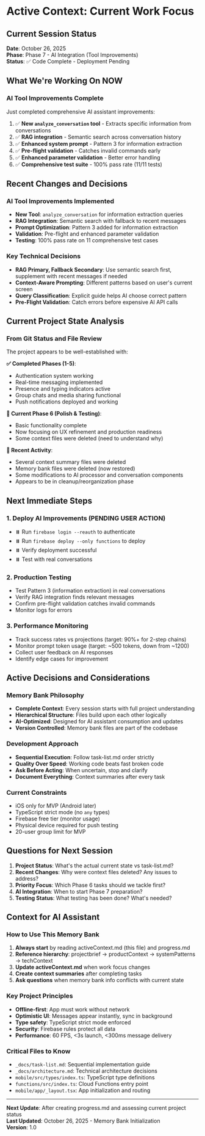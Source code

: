 # Active Context: Current Work Focus

## Current Session Status

**Date**: October 26, 2025  
**Phase**: Phase 7 - AI Integration (Tool Improvements)  
**Status**: ✅ Code Complete - Deployment Pending  

## What We're Working On NOW

### AI Tool Improvements Complete
Just completed comprehensive AI assistant improvements:

1. ✅ **New `analyze_conversation` tool** - Extracts specific information from conversations
2. ✅ **RAG integration** - Semantic search across conversation history
3. ✅ **Enhanced system prompt** - Pattern 3 for information extraction
4. ✅ **Pre-flight validation** - Catches invalid commands early
5. ✅ **Enhanced parameter validation** - Better error handling
6. ✅ **Comprehensive test suite** - 100% pass rate (11/11 tests)

## Recent Changes and Decisions

### AI Tool Improvements Implemented
- **New Tool**: `analyze_conversation` for information extraction queries
- **RAG Integration**: Semantic search with fallback to recent messages
- **Prompt Optimization**: Pattern 3 added for information extraction
- **Validation**: Pre-flight and enhanced parameter validation
- **Testing**: 100% pass rate on 11 comprehensive test cases

### Key Technical Decisions
- **RAG Primary, Fallback Secondary**: Use semantic search first, supplement with recent messages if needed
- **Context-Aware Prompting**: Different patterns based on user's current screen
- **Query Classification**: Explicit guide helps AI choose correct pattern
- **Pre-Flight Validation**: Catch errors before expensive AI API calls

## Current Project State Analysis

### From Git Status and File Review
The project appears to be well-established with:

**✅ Completed Phases (1-5)**:
- Authentication system working
- Real-time messaging implemented  
- Presence and typing indicators active
- Group chats and media sharing functional
- Push notifications deployed and working

**🎯 Current Phase 6 (Polish & Testing)**:
- Basic functionality complete
- Now focusing on UX refinement and production readiness
- Some context files were deleted (need to understand why)

**🔄 Recent Activity**:
- Several context summary files were deleted
- Memory bank files were deleted (now restored)
- Some modifications to AI processor and conversation components
- Appears to be in cleanup/reorganization phase

## Next Immediate Steps

### 1. Deploy AI Improvements (PENDING USER ACTION)
- ⏸️ Run `firebase login --reauth` to authenticate
- ⏸️ Run `firebase deploy --only functions` to deploy
- ⏸️ Verify deployment successful
- ⏸️ Test with real conversations

### 2. Production Testing
- Test Pattern 3 (information extraction) in real conversations
- Verify RAG integration finds relevant messages
- Confirm pre-flight validation catches invalid commands
- Monitor logs for errors

### 3. Performance Monitoring
- Track success rates vs projections (target: 90%+ for 2-step chains)
- Monitor prompt token usage (target: ~500 tokens, down from ~1200)
- Collect user feedback on AI responses
- Identify edge cases for improvement

## Active Decisions and Considerations

### Memory Bank Philosophy
- **Complete Context**: Every session starts with full project understanding
- **Hierarchical Structure**: Files build upon each other logically
- **AI-Optimized**: Designed for AI assistant consumption and updates
- **Version Controlled**: Memory bank files are part of the codebase

### Development Approach
- **Sequential Execution**: Follow task-list.md order strictly
- **Quality Over Speed**: Working code beats fast broken code  
- **Ask Before Acting**: When uncertain, stop and clarify
- **Document Everything**: Context summaries after every task

### Current Constraints
- iOS only for MVP (Android later)
- TypeScript strict mode (no `any` types)
- Firebase free tier (monitor usage)
- Physical device required for push testing
- 20-user group limit for MVP

## Questions for Next Session

1. **Project Status**: What's the actual current state vs task-list.md?
2. **Recent Changes**: Why were context files deleted? Any issues to address?
3. **Priority Focus**: Which Phase 6 tasks should we tackle first?
4. **AI Integration**: When to start Phase 7 preparation?
5. **Testing Status**: What testing has been done? What's needed?

## Context for AI Assistant

### How to Use This Memory Bank
1. **Always start** by reading activeContext.md (this file) and progress.md
2. **Reference hierarchy**: projectbrief → productContext → systemPatterns → techContext
3. **Update activeContext.md** when work focus changes
4. **Create context summaries** after completing tasks
5. **Ask questions** when memory bank info conflicts with current state

### Key Project Principles
- **Offline-first**: App must work without network
- **Optimistic UI**: Messages appear instantly, sync in background  
- **Type safety**: TypeScript strict mode enforced
- **Security**: Firebase rules protect all data
- **Performance**: 60 FPS, <3s launch, <300ms message delivery

### Critical Files to Know
- `_docs/task-list.md`: Sequential implementation guide
- `_docs/architecture.md`: Technical architecture decisions
- `mobile/src/types/index.ts`: TypeScript type definitions
- `functions/src/index.ts`: Cloud Functions entry point
- `mobile/app/_layout.tsx`: App initialization and routing

---

**Next Update**: After creating progress.md and assessing current project status  
**Last Updated**: October 26, 2025 - Memory Bank Initialization  
**Version**: 1.0
